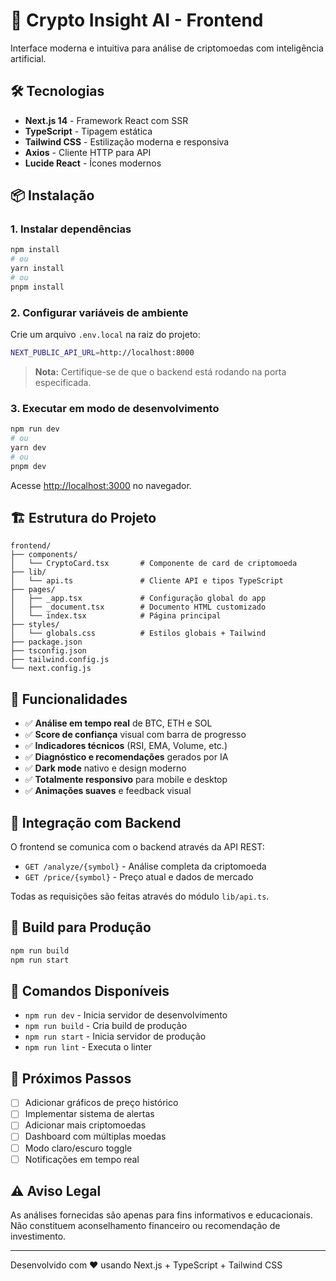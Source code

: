 # 🚀 Crypto Insight AI - Frontend

Interface moderna e intuitiva para análise de criptomoedas com inteligência artificial.

## 🛠️ Tecnologias

- **Next.js 14** - Framework React com SSR
- **TypeScript** - Tipagem estática
- **Tailwind CSS** - Estilização moderna e responsiva
- **Axios** - Cliente HTTP para API
- **Lucide React** - Ícones modernos

## 📦 Instalação

### 1. Instalar dependências

```bash
npm install
# ou
yarn install
# ou
pnpm install
```

### 2. Configurar variáveis de ambiente

Crie um arquivo `.env.local` na raiz do projeto:

```bash
NEXT_PUBLIC_API_URL=http://localhost:8000
```

> **Nota:** Certifique-se de que o backend está rodando na porta especificada.

### 3. Executar em modo de desenvolvimento

```bash
npm run dev
# ou
yarn dev
# ou
pnpm dev
```

Acesse [http://localhost:3000](http://localhost:3000) no navegador.

## 🏗️ Estrutura do Projeto

```
frontend/
├── components/
│   └── CryptoCard.tsx       # Componente de card de criptomoeda
├── lib/
│   └── api.ts               # Cliente API e tipos TypeScript
├── pages/
│   ├── _app.tsx             # Configuração global do app
│   ├── _document.tsx        # Documento HTML customizado
│   └── index.tsx            # Página principal
├── styles/
│   └── globals.css          # Estilos globais + Tailwind
├── package.json
├── tsconfig.json
├── tailwind.config.js
└── next.config.js
```

## 🎨 Funcionalidades

- ✅ **Análise em tempo real** de BTC, ETH e SOL
- ✅ **Score de confiança** visual com barra de progresso
- ✅ **Indicadores técnicos** (RSI, EMA, Volume, etc.)
- ✅ **Diagnóstico e recomendações** gerados por IA
- ✅ **Dark mode** nativo e design moderno
- ✅ **Totalmente responsivo** para mobile e desktop
- ✅ **Animações suaves** e feedback visual

## 🔗 Integração com Backend

O frontend se comunica com o backend através da API REST:

- `GET /analyze/{symbol}` - Análise completa da criptomoeda
- `GET /price/{symbol}` - Preço atual e dados de mercado

Todas as requisições são feitas através do módulo `lib/api.ts`.

## 🚀 Build para Produção

```bash
npm run build
npm run start
```

## 📝 Comandos Disponíveis

- `npm run dev` - Inicia servidor de desenvolvimento
- `npm run build` - Cria build de produção
- `npm run start` - Inicia servidor de produção
- `npm run lint` - Executa o linter

## 🎯 Próximos Passos

- [ ] Adicionar gráficos de preço histórico
- [ ] Implementar sistema de alertas
- [ ] Adicionar mais criptomoedas
- [ ] Dashboard com múltiplas moedas
- [ ] Modo claro/escuro toggle
- [ ] Notificações em tempo real

## ⚠️ Aviso Legal

As análises fornecidas são apenas para fins informativos e educacionais. Não constituem aconselhamento financeiro ou recomendação de investimento.

---

Desenvolvido com ❤️ usando Next.js + TypeScript + Tailwind CSS

